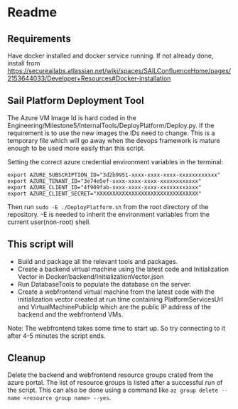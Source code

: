 # Readme

## Requirements
Have docker installed and docker service running. If not already done, install from https://secureailabs.atlassian.net/wiki/spaces/SAILConfluenceHome/pages/2153644033/Developer+Resources#Docker-installation

## Sail Platform Deployment Tool

The Azure VM Image Id is hard coded in the Engineering/Milestone5/InternalTools/DeployPlatform/Deploy.py. If the requirement is to use the new images the IDs need to change. This is a temporary file which will go away when the devops framework is mature enough to be used more easily than this script.

Setting the correct azure credential environment variables in the terminal:
```
export AZURE_SUBSCRIPTION_ID="3d2b9951-xxxx-xxxx-xxxx-xxxxxxxxxxxx"
export AZURE_TENANT_ID="3e74e5ef-xxxx-xxxx-xxxx-xxxxxxxxxxxx"
export AZURE_CLIENT_ID="4f909fab-xxxx-xxxx-xxxx-xxxxxxxxxxxx"
export AZURE_CLIENT_SECRET="XXXXXXXXXXXXXXXXXXXXXXXXXXXXXXXX"
```
Then run `sudo -E ./DeployPlatform.sh` from the root directory of the repository.
-E is needed to inherit the environment variables from the current user(non-root) shell.

## This script will
- Build and package all the relevant tools and packages.
- Create a backend virtual machine using the latest code and Initialization Vector in Docker/backend/InitializationVector.json
- Run DatabaseTools to populate the database on the server.
- Create a webfrontend virtual machine from the latest code with the initialization vector created at run time containing PlatformServicesUrl and VirtualMachinePublicIp which are the public IP address of the backend and the webfrontend VMs.

Note: The webfrontend takes some time to start up. So try connecting to it after 4-5 minutes the script ends.

## Cleanup
Delete the backend and webfrontend resource groups crated from the azure portal. The list of resource groups is listed after a successful run of the script.
This can also be done using a command like `az group delete --name <resource group name> --yes`.
